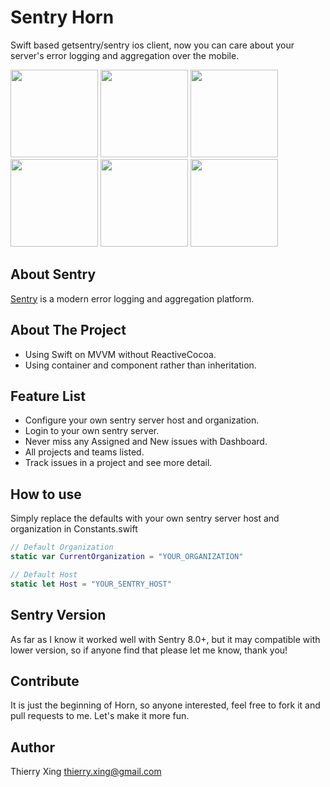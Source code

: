 # Sentry Horn
Swift based getsentry/sentry ios client, now you can care about your server's error logging and aggregation over the mobile.

<img src="http://7xjlg5.com1.z0.glb.clouddn.com/1.png-h" width="140" />
<img src="http://7xjlg5.com1.z0.glb.clouddn.com/2.png-h" width="140" />
<img src="http://7xjlg5.com1.z0.glb.clouddn.com/3.png-h" width="140" />
<img src="http://7xjlg5.com1.z0.glb.clouddn.com/4.png-h" width="140" />
<img src="http://7xjlg5.com1.z0.glb.clouddn.com/8.png-h" width="140" />
<img src="http://7xjlg5.com1.z0.glb.clouddn.com/7.png-h" width="140" />

## About Sentry
[Sentry](https://github.com/getsentry/sentry) is a modern error logging and aggregation platform.

## About The Project
* Using Swift on MVVM without ReactiveCocoa.
* Using container and component rather than inheritation.

## Feature List
* Configure your own sentry server host and organization.
* Login to your own sentry server.
* Never miss any Assigned and New issues with Dashboard.
* All projects and teams listed.
* Track issues in a project and see more detail.

## How to use
Simply replace the defaults with your own sentry server host and organization in Constants.swift
```swift
// Default Organization
static var CurrentOrganization = "YOUR_ORGANIZATION"

// Default Host
static let Host = "YOUR_SENTRY_HOST"
```
## Sentry Version
As far as I know it worked well with Sentry 8.0+, but it may compatible with lower version, so if anyone find that please let me know, thank you! 

## Contribute
It is just the beginning of Horn, so anyone interested, feel free to fork it and pull requests to me. Let's make it more fun.

## Author
Thierry Xing thierry.xing@gmail.com

